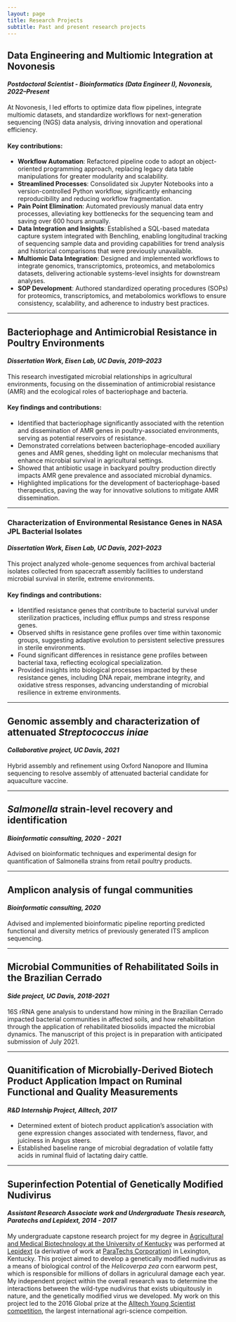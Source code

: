 ```yaml
---
layout: page
title: Research Projects
subtitle: Past and present research projects
---
```

## Data Engineering and Multiomic Integration at Novonesis
#### *Postdoctoral Scientist - Bioinformatics (Data Engineer I), Novonesis, 2022–Present*
At Novonesis, I led efforts to optimize data flow pipelines, integrate multiomic datasets, and standardize workflows for next-generation sequencing (NGS) data analysis, driving innovation and operational efficiency.

#### Key contributions:

- **Workflow Automation**: Refactored pipeline code to adopt an object-oriented programming approach, replacing legacy data table manipulations for greater modularity and scalability.
- **Streamlined Processes**: Consolidated six Jupyter Notebooks into a version-controlled Python workflow, significantly enhancing reproducibility and reducing workflow fragmentation.
- **Pain Point Elimination**: Automated previously manual data entry processes, alleviating key bottlenecks for the sequencing team and saving over 600 hours annually.
- **Data Integration and Insights**: Established a SQL-based matedata capture system integrated with Benchling, enabling longitudinal tracking of sequencing sample data and providing capabilities for trend analysis and historical comparisons that were previously unavailable.
- **Multiomic Data Integration**: Designed and implemented workflows to integrate genomics, transcriptomics, proteomics, and metabolomics datasets, delivering actionable systems-level insights for downstream analyses.
- **SOP Development**: Authored standardized operating procedures (SOPs) for proteomics, transcriptomics, and metabolomics workflows to ensure consistency, scalability, and adherence to industry best practices.

---

## **Bacteriophage and Antimicrobial Resistance in Poultry Environments**  
#### *Dissertation Work, Eisen Lab, UC Davis, 2019–2023*  
This research investigated microbial relationships in agricultural environments, focusing on the dissemination of antimicrobial resistance (AMR) and the ecological roles of bacteriophage and bacteria.  

#### Key findings and contributions:  
- Identified that bacteriophage significantly associated with the retention and dissemination of AMR genes in poultry-associated environments, serving as potential reservoirs of resistance.  
- Demonstrated correlations between bacteriophage-encoded auxiliary genes and AMR genes, shedding light on molecular mechanisms that enhance microbial survival in agricultural settings.  
- Showed that antibiotic usage in backyard poultry production directly impacts AMR gene prevalence and associated microbial dynamics.  
- Highlighted implications for the development of bacteriophage-based therapeutics, paving the way for innovative solutions to mitigate AMR dissemination.  

---

### **Characterization of Environmental Resistance Genes in NASA JPL Bacterial Isolates**  
#### *Dissertation Work, Eisen Lab, UC Davis, 2021–2023*  
This project analyzed whole-genome sequences from archival bacterial isolates collected from spacecraft assembly facilities to understand microbial survival in sterile, extreme environments.  

#### Key findings and contributions:  
- Identified resistance genes that contribute to bacterial survival under sterilization practices, including efflux pumps and stress response genes.  
- Observed shifts in resistance gene profiles over time within taxonomic groups, suggesting adaptive evolution to persistent selective pressures in sterile environments.  
- Found significant differences in resistance gene profiles between bacterial taxa, reflecting ecological specialization.  
- Provided insights into biological processes impacted by these resistance genes, including DNA repair, membrane integrity, and oxidative stress responses, advancing understanding of microbial resilience in extreme environments.  

---

## Genomic assembly and characterization of attenuated *Streptococcus iniae*
#### *Collaborative project, UC Davis, 2021*
Hybrid assembly and refinement using Oxford Nanopore and Illumina sequencing to resolve assembly of attenuated bacterial candidate for aquaculture vaccine.

---

## *Salmonella* strain-level recovery and identification 
#### *Bioinformatic consulting, 2020 - 2021*
Advised on bioinformatic techniques and experimental design for quantification of Salmonella strains from retail poultry products.

---

## Amplicon analysis of fungal communities
####  *Bioinformatic consulting, 2020*
Advised and implemented bioinformatic pipeline reporting predicted functional and diversity metrics of previously generated ITS amplicon sequencing.

---

## Microbial Communities of Rehabilitated Soils in the Brazilian Cerrado
#### *Side project, UC Davis, 2018-2021*

16S rRNA gene analysis to understand how mining in the Brazilian Cerrado impacted bacterial communities in affected soils, and how rehabilitation through the application of rehabilitated biosolids impacted the microbial dynamics. The manuscript of this project is in preparation with anticipated submission of July 2021. 

---

## Quanitification of Microbially-Derived Biotech Product Application Impact on Ruminal Functional and Quality Measurements
#### *R&D Internship Project, Alltech, 2017*
- Determined extent of biotech product application’s association with gene expression changes associated with tenderness, flavor, and juiciness in Angus steers. 
- Established baseline range of microbial degradation of volatile fatty acids in ruminal fluid of lactating dairy cattle.

---

## Superinfection Potential of Genetically Modified Nudivirus
#### *Assistant Research Associate work and Undergraduate Thesis research, Paratechs and Lepidext, 2014 - 2017*
My undergraduate capstone research project for my degree in [Agricultural and Medical Biotechnology at the University of Kentucky](https://www.uky.edu/academics/bachelors/agricultural-and-medical-biotechnology) was performed at [Lepidext](https://www.lepidext.com/) (a derivative of work at [ParaTechs Corporation](https://paratechs.com/)) in Lexington, Kentucky. This project aimed to develop a genetically modified nudivirus as a means of biological control of the *Helicoverpa zea* corn earworm pest, which is responsible for millions of dollars in agriculural damage each year. My independent project within the overall research was to determine the interactions between the wild-type nudivirus that exists ubiquitously in nature, and the genetically modified virus we developed. My work on this project led to the 2016 Global prize at the [Alltech Young Scientist competition](https://www.alltech.com/education/alltech-young-scientist), the largest international agri-science compeition.  

